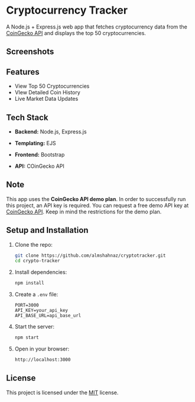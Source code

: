 # Cryptocurrency Tracker

A Node.js + Express.js web app that fetches cryptocurrency data 
from the [CoinGecko API](https://www.coingecko.com/en/api) and 
displays the top 50 cryptocurrencies.

## Screenshots



## Features 

- View Top 50 Cryptocurrencies
- VIew Detailed Coin History
- Live Market Data Updates

## Tech Stack

- **Backend:** Node.js, Express.js

- **Templating:** EJS

- **Frontend:** Bootstrap

- **API:** COinGecko API

## Note

This app uses the **CoinGecko API demo plan**. In order
to successfully run this project, an API key is required.
You can request a free demo API key at
[CoinGecko API](https://www.coingecko.com/en/api). Keep in mind 
the restrictions for the demo plan.

## Setup and Installation

1. Clone the repo:

    ```bash 
    git clone https://github.com/almshahnaz/cryptotracker.git
    cd crypto-tracker
    ```

2. Install dependencies:
    ```bash 
    npm install
    ```

3. Create a `.env` file:
    ```env
    PORT=3000
    API_KEY=your_api_key
    API_BASE_URL=api_base_url
    ```

4. Start the server:
    ```bash
    npm start
    ```

5. Open in your browser:
    ```bash
    http://localhost:3000
    ```

## License

This project is licensed under the [MIT](LICENSE.md) license.

